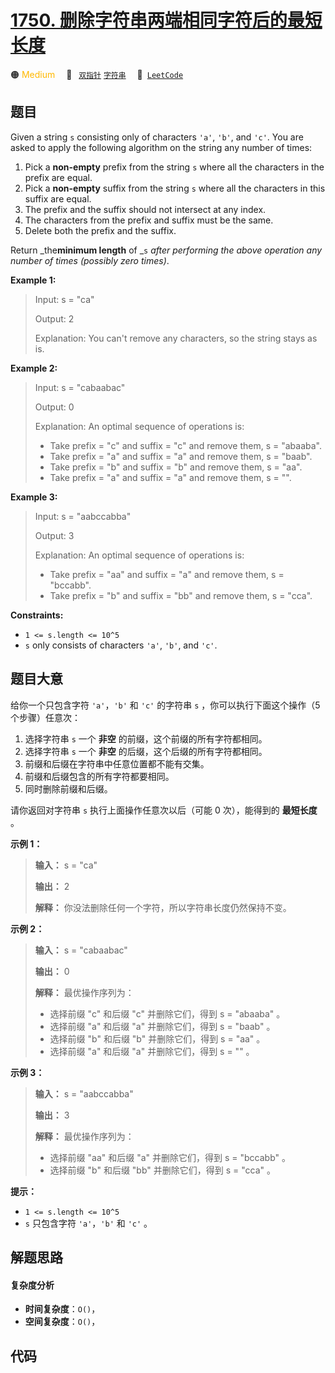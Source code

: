 # [1750. 删除字符串两端相同字符后的最短长度](https://leetcode.com/problems/minimum-length-of-string-after-deleting-similar-ends)

🟠 <font color=#ffb800>Medium</font>&emsp; 🔖&ensp; [`双指针`](/tag/two-pointers.md) [`字符串`](/tag/string.md)&emsp; 🔗&ensp;[`LeetCode`](https://leetcode.com/problems/minimum-length-of-string-after-deleting-similar-ends)

## 题目

Given a string `s` consisting only of characters `'a'`, `'b'`, and `'c'`. You
are asked to apply the following algorithm on the string any number of times:

  1. Pick a **non-empty** prefix from the string `s` where all the characters in the prefix are equal.
  2. Pick a **non-empty** suffix from the string `s` where all the characters in this suffix are equal.
  3. The prefix and the suffix should not intersect at any index.
  4. The characters from the prefix and suffix must be the same.
  5. Delete both the prefix and the suffix.

Return _the**minimum length** of _`s` _after performing the above operation
any number of times (possibly zero times)_.



**Example 1:**

> Input: s = "ca"
> 
> Output: 2
> 
> Explanation: You can't remove any characters, so the string stays as is.

**Example 2:**

> Input: s = "cabaabac"
> 
> Output: 0
> 
> Explanation: An optimal sequence of operations is:
> - Take prefix = "c" and suffix = "c" and remove them, s = "abaaba".
> - Take prefix = "a" and suffix = "a" and remove them, s = "baab".
> - Take prefix = "b" and suffix = "b" and remove them, s = "aa".
> - Take prefix = "a" and suffix = "a" and remove them, s = "".

**Example 3:**

> Input: s = "aabccabba"
> 
> Output: 3
> 
> Explanation: An optimal sequence of operations is:
> - Take prefix = "aa" and suffix = "a" and remove them, s = "bccabb".
> - Take prefix = "b" and suffix = "bb" and remove them, s = "cca".

**Constraints:**

  * `1 <= s.length <= 10^5`
  * `s` only consists of characters `'a'`, `'b'`, and `'c'`.


## 题目大意

给你一个只包含字符 `'a'`，`'b'` 和 `'c'` 的字符串 `s` ，你可以执行下面这个操作（5 个步骤）任意次：

  1. 选择字符串 `s` 一个 **非空** 的前缀，这个前缀的所有字符都相同。
  2. 选择字符串 `s` 一个 **非空** 的后缀，这个后缀的所有字符都相同。
  3. 前缀和后缀在字符串中任意位置都不能有交集。
  4. 前缀和后缀包含的所有字符都要相同。
  5. 同时删除前缀和后缀。

请你返回对字符串 `s` 执行上面操作任意次以后（可能 0 次），能得到的 **最短长度** 。

**示例 1：**

> 
> 
> 
> 
> 
> **输入：** s = "ca"
> 
> **输出：** 2
> 
> **解释：** 你没法删除任何一个字符，所以字符串长度仍然保持不变。
> 
> 

**示例 2：**

> 
> 
> 
> 
> 
> **输入：** s = "cabaabac"
> 
> **输出：** 0
> 
> **解释：** 最优操作序列为：
> - 选择前缀 "c" 和后缀 "c" 并删除它们，得到 s = "abaaba" 。
> - 选择前缀 "a" 和后缀 "a" 并删除它们，得到 s = "baab" 。
> - 选择前缀 "b" 和后缀 "b" 并删除它们，得到 s = "aa" 。
> - 选择前缀 "a" 和后缀 "a" 并删除它们，得到 s = "" 。

**示例 3：**

> 
> 
> 
> 
> 
> **输入：** s = "aabccabba"
> 
> **输出：** 3
> 
> **解释：** 最优操作序列为：
> - 选择前缀 "aa" 和后缀 "a" 并删除它们，得到 s = "bccabb" 。
> - 选择前缀 "b" 和后缀 "bb" 并删除它们，得到 s = "cca" 。
> 
> 

**提示：**

  * `1 <= s.length <= 10^5`
  * `s` 只包含字符 `'a'`，`'b'` 和 `'c'` 。


## 解题思路

#### 复杂度分析

- **时间复杂度**：`O()`，
- **空间复杂度**：`O()`，

## 代码

```javascript

```